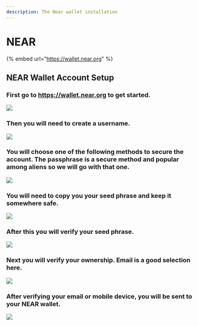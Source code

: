 ```yaml
---
description: The Near wallet installation
---
```


# NEAR

{% embed url="https://wallet.near.org" %}


## NEAR Wallet Account Setup

### First go to https://wallet.near.org to get started.

![](../../.gitbook/assets/near-start.png)

### Then you will need to create a username.

![](../../.gitbook/assets/near-create-name.png)

### You will choose one of the following methods to secure  the account. The passphrase is a secure method and popular among aliens so we will go with that one.

![](../../.gitbook/assets/near-secure-passphrase.png)

### You will need to copy you your seed phrase and keep it somewhere safe.

![](../../.gitbook/assets/near-copy-seed.png)

### After this you will verify your seed phrase.

![](../../.gitbook/assets/near-verify-seed.png)

### Next you will verify your ownership. Email is a good selection here.

![](../../.gitbook/assets/near-almost-there.png)

### After verifying your email or mobile device, you will be sent to your NEAR wallet.

![](../../.gitbook/assets/near-home.png)






